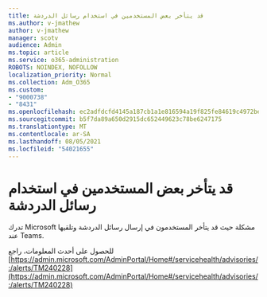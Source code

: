 ```yaml
---
title: قد يتأخر بعض المستخدمين في استخدام رسائل الدردشة
ms.author: v-jmathew
author: v-jmathew
manager: scotv
audience: Admin
ms.topic: article
ms.service: o365-administration
ROBOTS: NOINDEX, NOFOLLOW
localization_priority: Normal
ms.collection: Adm_O365
ms.custom:
- "9000738"
- "8431"
ms.openlocfilehash: ec2adfdcfd4145a187cb1a1e816594a19f825fe84619c4972be73ee565befe77
ms.sourcegitcommit: b5f7da89a650d2915dc652449623c78be6247175
ms.translationtype: MT
ms.contentlocale: ar-SA
ms.lasthandoff: 08/05/2021
ms.locfileid: "54021655"
---
```

# <a name="some-users-may-experience-delays-with-chat-messages"></a>قد يتأخر بعض المستخدمين في استخدام رسائل الدردشة

تدرك Microsoft مشكلة حيث قد يتأخر المستخدمون في إرسال رسائل الدردشة وتلقيها عند Teams.

للحصول على أحدث المعلومات، راجع [https://admin.microsoft.com/AdminPortal/Home#/servicehealth/advisories/:/alerts/TM240228](https://admin.microsoft.com/AdminPortal/Home#/servicehealth/advisories/:/alerts/TM240228)
